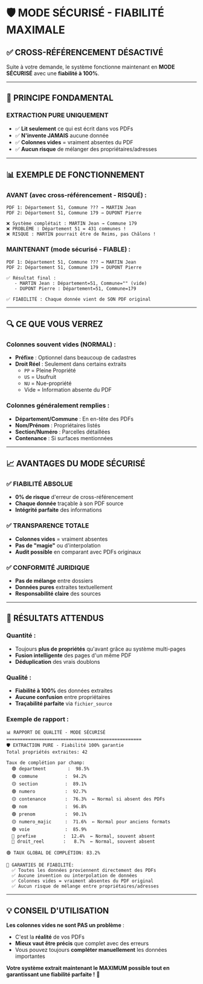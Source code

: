 # 🛡️ MODE SÉCURISÉ - FIABILITÉ MAXIMALE

## ✅ CROSS-RÉFÉRENCEMENT DÉSACTIVÉ

Suite à votre demande, le système fonctionne maintenant en **MODE SÉCURISÉ** avec une **fiabilité à 100%**.

---

## 🎯 PRINCIPE FONDAMENTAL

### **EXTRACTION PURE UNIQUEMENT**
- ✅ **Lit seulement** ce qui est écrit dans vos PDFs
- ✅ **N'invente JAMAIS** aucune donnée 
- ✅ **Colonnes vides** = vraiment absentes du PDF
- ✅ **Aucun risque** de mélanger des propriétaires/adresses

---

## 📊 EXEMPLE DE FONCTIONNEMENT

### **AVANT (avec cross-référencement - RISQUÉ) :**
```
PDF 1: Département 51, Commune ??? → MARTIN Jean
PDF 2: Département 51, Commune 179 → DUPONT Pierre

❌ Système complétait : MARTIN Jean → Commune 179
❌ PROBLÈME : Département 51 = 431 communes !
❌ RISQUE : MARTIN pourrait être de Reims, pas Châlons !
```

### **MAINTENANT (mode sécurisé - FIABLE) :**
```
PDF 1: Département 51, Commune ??? → MARTIN Jean
PDF 2: Département 51, Commune 179 → DUPONT Pierre

✅ Résultat final :
   - MARTIN Jean : Département=51, Commune="" (vide)
   - DUPONT Pierre : Département=51, Commune=179

✅ FIABILITÉ : Chaque donnée vient de SON PDF original
```

---

## 🔍 CE QUE VOUS VERREZ

### **Colonnes souvent vides (NORMAL) :**
- **Préfixe** : Optionnel dans beaucoup de cadastres
- **Droit Réel** : Seulement dans certains extraits
  - `PP` = Pleine Propriété
  - `US` = Usufruit
  - `NU` = Nue-propriété
  - Vide = Information absente du PDF

### **Colonnes généralement remplies :**
- **Département/Commune** : En en-tête des PDFs
- **Nom/Prénom** : Propriétaires listés
- **Section/Numéro** : Parcelles détaillées
- **Contenance** : Si surfaces mentionnées

---

## 📈 AVANTAGES DU MODE SÉCURISÉ

### ✅ **FIABILITÉ ABSOLUE**
- **0% de risque** d'erreur de cross-référencement
- **Chaque donnée** traçable à son PDF source
- **Intégrité parfaite** des informations

### ✅ **TRANSPARENCE TOTALE**
- **Colonnes vides** = vraiment absentes
- **Pas de "magie"** ou d'interpolation
- **Audit possible** en comparant avec PDFs originaux

### ✅ **CONFORMITÉ JURIDIQUE**
- **Pas de mélange** entre dossiers
- **Données pures** extraites textuellement
- **Responsabilité claire** des sources

---

## 🎯 RÉSULTATS ATTENDUS

### **Quantité :**
- Toujours **plus de propriétés** qu'avant grâce au système multi-pages
- **Fusion intelligente** des pages d'un même PDF
- **Déduplication** des vrais doublons

### **Qualité :**
- **Fiabilité à 100%** des données extraites
- **Aucune confusion** entre propriétaires
- **Traçabilité parfaite** via `fichier_source`

### **Exemple de rapport :**
```
📊 RAPPORT DE QUALITÉ - MODE SÉCURISÉ
==================================================
🛡️ EXTRACTION PURE - Fiabilité 100% garantie
Total propriétés extraites: 42

Taux de complétion par champ:
  🟢 department        :  98.5%
  🟢 commune          :  94.2%  
  🟡 section          :  89.1%
  🟢 numero           :  92.7%
  🟡 contenance       :  76.3%  ← Normal si absent des PDFs
  🟢 nom              :  96.8%
  🟢 prenom           :  90.1%
  🟡 numero_majic     :  71.6%  ← Normal pour anciens formats
  🟢 voie             :  85.9%
  🔴 prefixe          :  12.4%  ← Normal, souvent absent
  🔴 droit_reel       :   8.7%  ← Normal, souvent absent

🟢 TAUX GLOBAL DE COMPLÉTION: 83.2%

🎯 GARANTIES DE FIABILITÉ:
  ✅ Toutes les données proviennent directement des PDFs
  ✅ Aucune invention ou interpolation de données
  ✅ Colonnes vides = vraiment absentes du PDF original
  ✅ Aucun risque de mélange entre propriétaires/adresses
```

---

## 💡 CONSEIL D'UTILISATION

**Les colonnes vides ne sont PAS un problème** :
- C'est la **réalité** de vos PDFs
- **Mieux vaut être précis** que complet avec des erreurs
- Vous pouvez toujours **compléter manuellement** les données importantes

**Votre système extrait maintenant le MAXIMUM possible tout en garantissant une fiabilité parfaite !** 🚀 